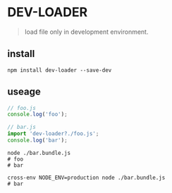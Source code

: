 # DEV-LOADER

> load file only in development environment.

## install

```shell
npm install dev-loader --save-dev
```

## useage

```javascript
// foo.js
console.log('foo');

// bar.js
import 'dev-loader?./foo.js';
console.log('bar');
```

```shell
node ./bar.bundle.js
# foo
# bar

cross-env NODE_ENV=production node ./bar.bundle.js
# bar
```

